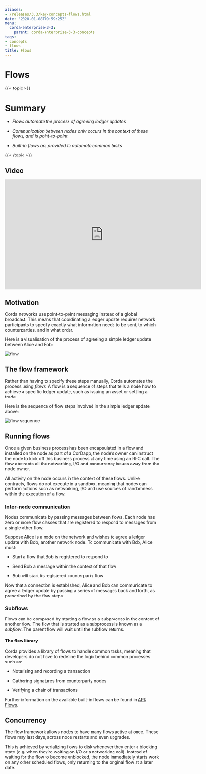 ```yaml
---
aliases:
- /releases/3.3/key-concepts-flows.html
date: '2020-01-08T09:59:25Z'
menu:
  corda-enterprise-3-3:
    parent: corda-enterprise-3-3-concepts
tags:
- concepts
- flows
title: Flows
---
```



# Flows


{{< topic >}}
# Summary


* *Flows automate the process of agreeing ledger updates*


* *Communication between nodes only occurs in the context of these flows, and is point-to-point*


* *Built-in flows are provided to automate common tasks*



{{< /topic >}}
## Video

<iframe src="https://player.vimeo.com/video/214046145" width="640" height="360" frameborder="0" webkitallowfullscreen="true" mozallowfullscreen="true" allowfullscreen="true"></iframe>


<p></p>

## Motivation

Corda networks use point-to-point messaging instead of a global broadcast. This means that coordinating a ledger update
                requires network participants to specify exactly what information needs to be sent, to which counterparties, and in
                what order.

Here is a visualisation of the process of agreeing a simple ledger update between Alice and Bob:

![flow](/en/images/flow.gif "flow")
## The flow framework

Rather than having to specify these steps manually, Corda automates the process using *flows*. A flow is a sequence
                of steps that tells a node how to achieve a specific ledger update, such as issuing an asset or settling a trade.

Here is the sequence of flow steps involved in the simple ledger update above:

![flow sequence](/en/images/flow-sequence.png "flow sequence")
## Running flows

Once a given business process has been encapsulated in a flow and installed on the node as part of a CorDapp, the node’s
                owner can instruct the node to kick off this business process at any time using an RPC call. The flow abstracts all
                the networking, I/O and concurrency issues away from the node owner.

All activity on the node occurs in the context of these flows. Unlike contracts, flows do not execute in a sandbox,
                meaning that nodes can perform actions such as networking, I/O and use sources of randomness within the execution of a
                flow.


### Inter-node communication

Nodes communicate by passing messages between flows. Each node has zero or more flow classes that are registered to
                    respond to messages from a single other flow.

Suppose Alice is a node on the network and wishes to agree a ledger update with Bob, another network node. To
                    communicate with Bob, Alice must:


* Start a flow that Bob is registered to respond to


* Send Bob a message within the context of that flow


* Bob will start its registered counterparty flow


Now that a connection is established, Alice and Bob can communicate to agree a ledger update by passing a series of
                    messages back and forth, as prescribed by the flow steps.


### Subflows

Flows can be composed by starting a flow as a subprocess in the context of another flow. The flow that is started as
                    a subprocess is known as a *subflow*. The parent flow will wait until the subflow returns.


#### The flow library

Corda provides a library of flows to handle common tasks, meaning that developers do not have to redefine the
                        logic behind common processes such as:


* Notarising and recording a transaction


* Gathering signatures from counterparty nodes


* Verifying a chain of transactions


Further information on the available built-in flows can be found in [API: Flows](api-flows.md).


## Concurrency

The flow framework allows nodes to have many flows active at once. These flows may last days, across node restarts and even upgrades.

This is achieved by serializing flows to disk whenever they enter a blocking state (e.g. when they’re waiting on I/O
                or a networking call). Instead of waiting for the flow to become unblocked, the node immediately starts work on any
                other scheduled flows, only returning to the original flow at a later date.


